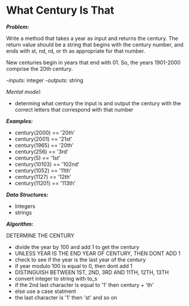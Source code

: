 **What Century Is That**
===

**_Problem:_**


Write a method that takes a year as input and returns the century. The return value should be a string that begins with the century number, and ends with st, nd, rd, or th as appropriate for that number.

New centuries begin in years that end with 01. So, the years 1901-2000 comprise the 20th century.

-_inputs:_ integer
-_outputs:_ string

_Mental model:_

  - determing what century the input is and output the century with the correct letters that correspond with that number

**_Examples:_**


- century(2000) == '20th'
- century(2001) == '21st'
- century(1965) == '20th'
- century(256) == '3rd'
- century(5) == '1st'
- century(10103) == '102nd'
- century(1052) == '11th'
- century(1127) == '12th'
- century(11201) == '113th'

**_Data Structures:_**


- Integers
- strings

**_Algorithm:_**


DETERMINE THE CENTURY
 - divide the year by 100 and add 1 to get the century
 - UNLESS YEAR IS THE END YEAR OF CENTURY, THEN DONT ADD 1
 - check to see if the year is the last year of the century
  - if year modulo 100 is equal to 0, then dont add 1
- DISTINGUISH BETWEEN 1ST, 2ND, 3RD AND 11TH, 12TH, 13TH
 - convert integer to string with to_s
 - if the 2nd last character is equal to '1' then century + 'th'
 - else use a case statment
 - the last character is '1' then 'st' and so on
 
